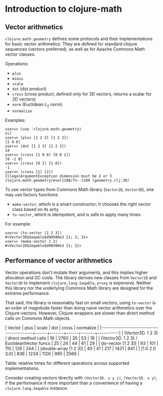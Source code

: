 # Introduction to clojure-math

## Vector arithmetics

`clojure.math.geometry` defines some protocols and their
implementations for basic vector arithmetics. They are defined for
standard clojure sequences (vectors preferred), as well as for Apache
Commons Math vector classes.

Operations:

   - `plus`
   - `minus`
   - `scale`
   - `dot` (dot product)
   - `cross` (cross product, defined only for 3D vectors, returns a
     scalar for 2D vectors)
   - `norm` (Euclidean $L_2$ norm)
   - `normalize`

Examples:

    user=> (use 'clojure.math.geometry)
    nil
    user=> (plus [1 2 3] [1 2 3])
    [2 4 6]
    user=> (dot [1 2 3] [1 2 3])
    14
    user=> (cross [1 0 0] [0 0 1])
    [0 -1 0]
    user=> (cross [0 1] [1 0])
    -1
    user=> (cross [1] [2])
    IllegalArgumentException dimension must be 2 or 3  clojure.math.geometry/eval1188/fn--1189 (geometry.clj:38)


To use vector types from Commons Math library (`Vector2D`, `Vector3D`), one may
use factory functions:

  - `make-vector`, which is a smart constructor; it chooses the right
    vector class based on its arity
  - `to-vector`, which is idempotent, and is safe to apply many times

For example:

    user=> (to-vector [1 2 3])
    #<Vector3D$Seqable$d90500e3 {1; 2; 3}>
    user=> (make-vector 1 2)
    #<Vector2D$Seqable$d90500e3 {1; 2}>


## Performance of vector arithmetics

Vector operations don't mutate their arguments, and this implies higher
allocation and GC costs. The library derives new classes from `Vector2D` and
`Vector3D` to implement `clojure.lang.Seqable`, `proxy` is expensive.
Neither this library nor the underlying Commons Math library
are designed for the extreme performance.

That said, the library is reasonably fast on small vectors, using
`to-vector` is an order of magnitude faster than doing naive vector
arithmetics over the Clojure-vectors. However, Clojure wrappers are
slower than direct method calls on Commons Math objects.

| Vector                                    | plus | scale |  dot | cross | normalize |
|-------------------------------------------+------+-------+------+-------+-----------|
| (Vector3D. 1 2 3) / direct method calls   |   16 |  2760 |   35 |    53 |        18 |
| (Vector3D. 1 2 3) / EuclideanVector funcs |   25 |    24 |   44 |    61 |        29 |
| (to-vector [1 2 3])                       |   93 |   101 |  110 |   126 |       244 |
| (double-array [1 2 3])                    |   40 |    41 |  217 |  1431 |       841 |
| [1.0 2.0 3.0]                             |  836 |  1234 | 1126 |   985 |      2566 |

Table: relative times for different operations across supported implementations.

Consider creating vectors directly with `(Vector3D. x y z)`,
`(Vector2D. x y)`, if the performance if more important than a convenience
of having a `clojure.lang.Seqable` instance.
